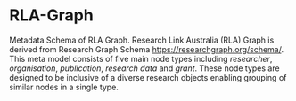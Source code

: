 # RLA-Graph

Metadata Schema of RLA Graph. 
Research Link Australia (RLA) Graph is derived from Research Graph Schema https://researchgraph.org/schema/. This meta model consists of five main node types including *researcher*, *organisation*, *publication*, *research data* and *grant*. These node types are designed to be inclusive of a diverse research objects enabling grouping of similar nodes in a single type. 